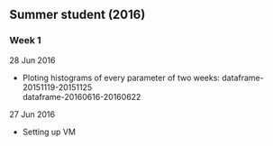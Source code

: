 ## Summer student (2016)

### Week 1

28 Jun 2016

- Ploting histograms of every parameter of two weeks: 
dataframe-20151119-20151125  
dataframe-20160616-20160622  

27 Jun 2016  

- Setting up VM
